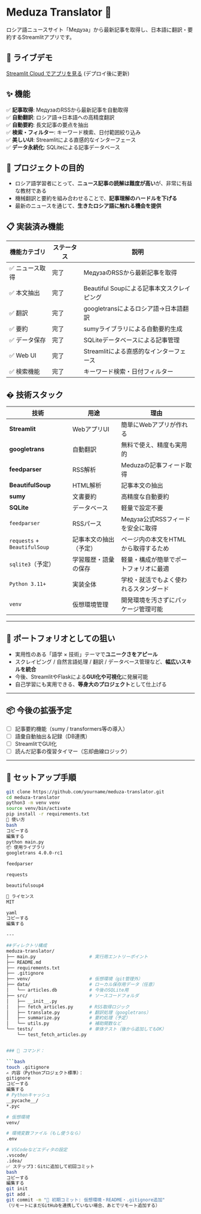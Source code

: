 # Meduza Translator 📰

ロシア語ニュースサイト「Медуза」から最新記事を取得し、日本語に翻訳・要約するStreamlitアプリです。

## 🚀 ライブデモ
[Streamlit Cloud でアプリを見る](https://.streamlit.app) (デプロイ後に更新)

## ✨ 機能

✅ **記事取得**: МедузаのRSSから最新記事を自動取得  
✅ **自動翻訳**: ロシア語→日本語への高精度翻訳  
✅ **自動要約**: 長文記事の要点を抽出  
✅ **検索・フィルター**: キーワード検索、日付範囲絞り込み  
✅ **美しいUI**: Streamlitによる直感的なインターフェース  
✅ **データ永続化**: SQLiteによる記事データベース  

## 🎯 プロジェクトの目的

- ロシア語学習者にとって、**ニュース記事の読解は難度が高い**が、非常に有益な教材である
- 機械翻訳と要約を組み合わせることで、**記事理解のハードルを下げる**
- 最新のニュースを通じて、**生きたロシア語に触れる機会を提供**

## 📋 実装済み機能

| 機能カテゴリ | ステータス | 説明 |
|--------------|------------|------|
| ✅ ニュース取得 | 完了 | МедузаのRSSから最新記事を取得 |
| ✅ 本文抽出 | 完了 | Beautiful Soupによる記事本文スクレイピング |
| ✅ 翻訳 | 完了 | googletransによるロシア語→日本語翻訳 |
| ✅ 要約 | 完了 | sumyライブラリによる自動要約生成 |
| ✅ データ保存 | 完了 | SQLiteデータベースによる記事管理 |
| ✅ Web UI | 完了 | Streamlitによる直感的なインターフェース |
| ✅ 検索機能 | 完了 | キーワード検索・日付フィルター |

## �️ 技術スタック

| 技術 | 用途 | 理由 |
|------|------|------|
| **Streamlit** | WebアプリUI | 簡単にWebアプリが作れる |
| **googletrans** | 自動翻訳 | 無料で使え、精度も実用的 |
| **feedparser** | RSS解析 | Meduzaの記事フィード取得 |
| **BeautifulSoup** | HTML解析 | 記事本文の抽出 |
| **sumy** | 文書要約 | 高精度な自動要約 |
| **SQLite** | データベース | 軽量で設定不要 |
| `feedparser` | RSSパース | Медуза公式RSSフィードを安全に取得 |
| `requests` + `BeautifulSoup` | 記事本文の抽出（予定） | ページ内の本文をHTMLから取得するため |
| `sqlite3`（予定） | 学習履歴・語彙の保存 | 軽量・構成が簡単でポートフォリオに最適 |
| `Python 3.11+` | 実装全体 | 学校・就活でもよく使われるスタンダード |
| `venv` | 仮想環境管理 | 開発環境を汚さずにパッケージ管理可能 |

---

## 🧠 ポートフォリオとしての狙い

- 実用性のある「語学 × 技術」テーマで**ユニークさをアピール**
- スクレイピング / 自然言語処理 / 翻訳 / データベース管理など、**幅広いスキルを統合**
- 今後、StreamlitやFlaskによる**GUI化や可視化**に発展可能
- 自己学習にも実用できる、**等身大のプロジェクト**として仕上げる

---

## 📦 今後の拡張予定

- [ ] 記事要約機能（sumy / transformers等の導入）
- [ ] 語彙自動抽出＆記録（DB連携）
- [ ] StreamlitでGUI化
- [ ] 読んだ記事の復習タイマー（忘却曲線ロジック）

---

## 🔧 セットアップ手順

```bash
git clone https://github.com/yourname/meduza-translator.git
cd meduza-translator
python3 -m venv venv
source venv/bin/activate
pip install -r requirements.txt
🚀 使い方
bash
コピーする
編集する
python main.py
📦 使用ライブラリ
googletrans 4.0.0-rc1

feedparser

requests

beautifulsoup4

📝 ライセンス
MIT

yaml
コピーする
編集する

---

##ディレクトリ構成
meduza-translator/
├── main.py                    # 実行用エントリーポイント
├── README.md
├── requirements.txt
├── .gitignore
├── venv/                      # 仮想環境（git管理外）
├── data/                      # ローカル保存用データ（任意）
│   └── articles.db            # 今後のSQLite用
├── src/                       # ソースコードフォルダ
│   ├── __init__.py
│   ├── fetch_articles.py      # RSS取得ロジック
│   ├── translate.py           # 翻訳処理（googletrans）
│   ├── summarize.py           # 要約処理（予定）
│   └── utils.py               # 補助関数など
└── tests/                     # 単体テスト（後から追加してもOK）
    └── test_fetch_articles.py


### 🔧 コマンド：

```bash
touch .gitignore
✍️ 内容（Pythonプロジェクト標準）：
gitignore
コピーする
編集する
# Pythonキャッシュ
__pycache__/
*.pyc

# 仮想環境
venv/

# 環境変数ファイル（もし使うなら）
.env

# VSCodeなどエディタの設定
.vscode/
.idea/
✅ ステップ3：Gitに追加して初回コミット
bash
コピーする
編集する
git init
git add .
git commit -m "🎉 初期コミット: 仮想環境・README・.gitignore追加"
（リモートにまだGitHubを連携していない場合、あとでリモート追加する）

